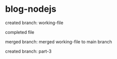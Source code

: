 # blog-nodejs

created branch: working-file

completed file

merged branch: merged working-file to main branch

created branch: part-3
